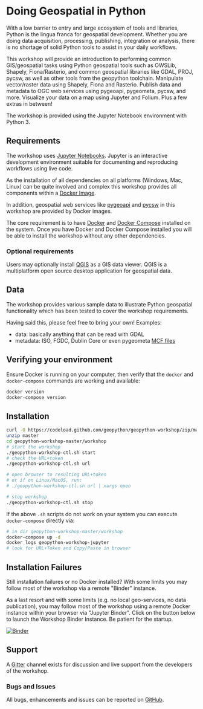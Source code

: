 # Doing Geospatial in Python

With a low barrier to entry and large ecosystem of tools and libraries, Python is the lingua franca for geospatial development. Whether you are doing data acquisition, processing, publishing, integration or analysis, there is no shortage of solid Python tools to assist in your daily workflows.

This workshop will provide an introduction to performing common GIS/geospatial tasks using Python geospatial tools such as OWSLib, Shapely, Fiona/Rasterio, and common geospatial libraries like GDAL, PROJ, pycsw, as well as other tools from the geopython toolchain. Manipulate vector/raster data using Shapely, Fiona and Rasterio. Publish data and metadata to OGC web services using pygeoapi, pygeometa, pycsw, and more. Visualize your data on a map using Jupyter and Folium. Plus a few extras in between!

The workshop is provided using the Jupyter Notebook environment with Python 3.

## Requirements

The workshop uses [Jupyter Notebooks](https://jupyter.org).  Jupyter is
an interactive development environment suitable for documenting and reproducing
workflows using live code.

As the installation of all dependencies on all platforms (Windows, Mac, Linux)
can be quite involved and complex this workshop provides all components 
within a [Docker Image](https://hub.docker.com/r/geopython/geopython-workshop).

In addition, geospatial web services like [pygeoapi](https://pygeoapi.io)
and [pycsw](https://pycsw.org) in this workshop are provided by Docker images.

The core requirement is to have [Docker](https://docker.com) and [Docker Compose](https://docs.docker.com/compose/) installed
on the system.  Once you have Docker and Docker Compose installed you will be
able to install the workshop without any other dependencies.

### Optional requirements

Users may optionally install [QGIS](https://qgis.org) as a GIS data viewer. 
QGIS is a multiplatform open source desktop application for geospatial data.

## Data

The workshop provides various sample data to illustrate Python geospatial
functionality which has been tested to cover the workshop requirements.

Having said this, please feel free to bring your own! Examples:

- data: basically anything that can be read with GDAL
- metadata: ISO, FGDC, Dublin Core or even pygeometa [MCF files](https://github.com/geopython/pygeometa/blob/master/sample.yml)

## Verifying your environment

Ensure Docker is running on your computer, then verify that the `docker`
and `docker-compose` commands are working and available:

```bash
docker version
docker-compose version
```

## Installation

```bash
curl -O https://codeload.github.com/geopython/geopython-workshop/zip/master
unzip master
cd geopython-workshop-master/workshop
# start the workshop
./geopython-workshop-ctl.sh start
# check the URL+token
./geopython-workshop-ctl.sh url

# open browser to resulting URL+token
# or if on Linux/MacOS, run:
# ./geopython-workshop-ctl.sh url | xargs open

# stop workshop
./geopython-workshop-ctl.sh stop
```

If the above `.sh` scripts do not work on your system you can execute `docker-compose` directly via:

```bash
# in dir geopython-workshop-master/workshop
docker-compose up -d
docker logs geopython-workshop-jupyter
# look for URL+Token and Copy/Paste in browser
```

## Installation Failures

Still installation failures or no Docker installed? With some limits you may follow most of the workshop via a remote "Binder" instance.

As a last resort and with some limits (e.g. no local geo-services, no data publication), 
you may follow most of the workshop using a remote Docker instance within your browser via "Jupyter Binder". Click on the button below
to launch the Workshop Binder Instance. Be patient for the startup.

[![Binder](https://mybinder.org/badge_logo.svg)](https://mybinder.org/v2/gh/geopython/geopython-workshop/master?filepath=workshop%2Fjupyter%2Fcontent%2Fnotebooks%2F01-introduction.ipynb)

## Support

A [Gitter](https://gitter.im/geopython/geopython-workshop) channel exists for
discussion and live support from the developers of the workshop.

### Bugs and Issues

All bugs, enhancements and issues can be reported on [GitHub](https://github.com/geopython/geopython-workshop/issues).
